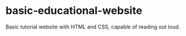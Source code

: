 # basic-educational-website
 Basic tutorial website with HTML and CSS, capable of reading out loud.
